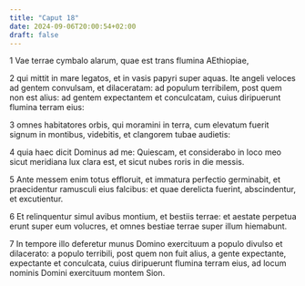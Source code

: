 ```yaml
---
title: "Caput 18"
date: 2024-09-06T20:00:54+02:00
draft: false
---
```



1 Vae terrae cymbalo alarum, quae est trans flumina AEthiopiae,

2 qui mittit in mare legatos, et in vasis papyri super aquas. Ite angeli veloces ad gentem convulsam, et dilaceratam: ad populum terribilem, post quem non est alius: ad gentem expectantem et conculcatam, cuius diripuerunt flumina terram eius:

3 omnes habitatores orbis, qui moramini in terra, cum elevatum fuerit signum in montibus, videbitis, et clangorem tubae audietis:

4 quia haec dicit Dominus ad me: Quiescam, et considerabo in loco meo sicut meridiana lux clara est, et sicut nubes roris in die messis.

5 Ante messem enim totus effloruit, et immatura perfectio germinabit, et praecidentur ramusculi eius falcibus: et quae derelicta fuerint, abscindentur, et excutientur.

6 Et relinquentur simul avibus montium, et bestiis terrae: et aestate perpetua erunt super eum volucres, et omnes bestiae terrae super illum hiemabunt.

7 In tempore illo deferetur munus Domino exercituum a populo divulso et dilacerato: a populo terribili, post quem non fuit alius, a gente expectante, expectante et conculcata, cuius diripuerunt flumina terram eius, ad locum nominis Domini exercituum montem Sion.

